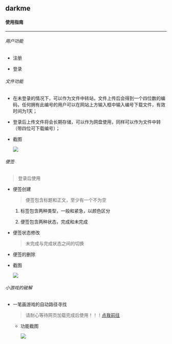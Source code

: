 ## darkme

#### 使用指南

---

###### 用户功能

- 注册

- 登录

###### 文件功能

- 在未登录的情况下，可以作为文件中转站，文件上传后会得到一个四位数的编码，任何拥有此编号的用户可以在网站上方输入框中输入编号下载文件，有效时间为1天；

- 登录后上传文件将会长期存储，可以作为网盘使用，同样可以作为文件中转（带四位可下载编号）；

- 截图

  ![](https://ws2.sinaimg.cn/large/006tNbRwgy1fyfsf7hq93j32010u0n6u.jpg)

###### 便签

> 登录后使用

- 便签创建

  >  便签包含标题和正文，至少有一个不为空

  1. 标签包含两种类型，一般和紧急，以颜色区分

  2. 便签包含两种状态，完成和未完成

- 便签状态修改

  > 未完成与完成状态之间的切换

- 便签的删除

- 截图

  ![](https://ws2.sinaimg.cn/large/006tNbRwgy1fyfsfvg8dtj32010u0wno.jpg)



###### 小游戏的破解

- 一笔画游戏的自动路径寻找

  > 请耐心等待网页加载完成后使用！！！[点我前往](htttps://darkme.cn/stroke)

  - 功能截图

    ![](https://ws3.sinaimg.cn/large/006tNbRwgy1fyfsdv7c2vj31fa0u0gmk.jpg)



